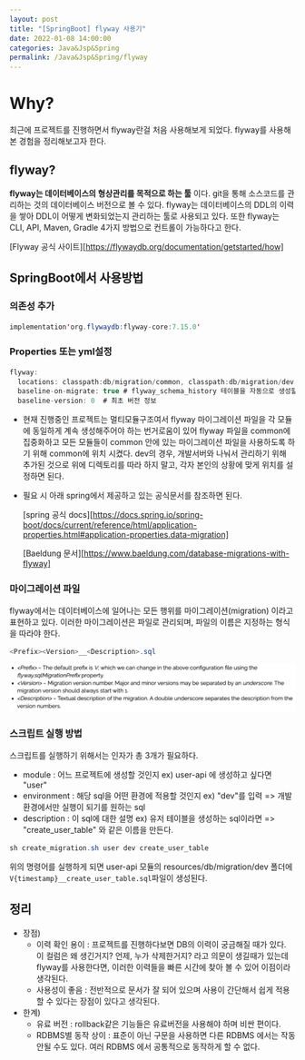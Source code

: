 ```yaml
---
layout: post
title: "[SpringBoot] flyway 사용기"
date: 2022-01-08 14:00:00
categories: Java&Jsp&Spring
permalink: /Java&Jsp&Spring/flyway
---
```


# Why?

최근에 프로젝트를 진행하면서 flyway란걸 처음 사용해보게 되었다. flyway를 사용해본 경험을 정리해보고자 한다.



## flyway?

**flyway는 데이터베이스의 형상관리를 목적으로 하는 툴** 이다. git을 통해 소스코드를 관리하는 것의 데이터베이스 버전으로 볼 수 있다. flyway는 데이터베이스의 DDL의 이력을 쌓아 DDL이 어떻게 변화되었는지 관리하는 툴로 사용되고 있다. 또한 flyway는 CLI, API, Maven, Gradle 4가지 방법으로 컨트롤이 가능하다고 한다.

[Flyway 공식 사이트][https://flywaydb.org/documentation/getstarted/how]



## SpringBoot에서 사용방법

### 의존성 추가

```java
implementation'org.flywaydb:flyway-core:7.15.0'
```



### Properties 또는 yml설정

```java
flyway:
  locations: classpath:db/migration/common, classpath:db/migration/dev # migration 파일들이 위치하는 directory
  baseline-on-migrate: true # flyway_schema_history 테이블을 자동으로 생성할지 여부 
  baseline-version: 0  # 최초 버전 정보
```

- 현재 진행중인 프로젝트는 멀티모듈구조여서 flyway 마이그레이션 파일을 각 모듈에 동일하게 계속 생성해주어야 하는 번거로움이 있어 flyway 파일을 common에 집중화하고 모든 모듈들이 common 안에 있는 마이그레이션 파일을 사용하도록 하기 위해 common에 위치 시켰다. dev의 경우, 개발서버와 나눠서 관리하기 위해 추가된 것으로 위에 디렉토리를 따라 하지 말고, 각자 본인의 상황에 맞게 위치를 설정하면 된다. 

- 필요 시 아래 spring에서 제공하고 있는 공식문서를 참조하면 된다.

  [spring 공식 docs][https://docs.spring.io/spring-boot/docs/current/reference/html/application-properties.html#application-properties.data-migration]

  [Baeldung 문서][https://www.baeldung.com/database-migrations-with-flyway]



### 마이그레이션 파일

flyway에서는 데이터베이스에 일어나는 모든 행위를 마이그레이션(migration) 이라고 표현하고 있다. 이러한 마이그레이션은 파일로 관리되며, 파일의 이름은 지정하는 형식을 따라야 한다.

```java
<Prefix><Version>__<Description>.sql
```

<img src = "/img/flyway_0.png" class="middle-image"/>



### 스크립트 실행 방법

스크립트를 실행하기 위해서는 인자가 총 3개가 필요하다.

- module : 어느 프로젝트에 생성할 것인지 ex) user-api 에 생성하고 싶다면 "user"
- environment : 해당 sql을 어떤 환경에 적용할 것인지 ex) "dev"를 입력 => 개발환경에서만 실행이 되기를 원하는 sql
- description : 이 sql에 대한 설명 ex) 유저 테이블을 생성하는 sql이라면 => "create_user_table" 와 같은 이름을 만든다.

```java
sh create_migration.sh user dev create_user_table 
```

위의 명령어를 실행하게 되면 user-api 모듈의 resources/db/migration/dev 폴더에 `V{timestamp}__create_user_table.sql`파일이 생성된다.




## 정리

- 장점)
  - 이력 확인 용이 : 프로젝트를 진행하다보면 DB의 이력이 궁금해질 때가 있다. 이 컬럼은 왜 생긴거지? 언제, 누가 삭제한거지? 라고 의문이 생길때가 있는데 flyway를 사용한다면, 이러한 이력들을 빠른 시간에 찾아 볼 수 있어 이점이라 생각된다.
  - 사용성이 좋음 : 전반적으로 문서가 잘 되어 있으며 사용이 간단해서 쉽게 적용할 수 있다는 장점이 있다고 생각된다.
- 한계)
  - 유료 버전 : rollback같은 기능들은 유료버전을 사용해야 하며 비싼 편이다.
  - RDBMS별 동작 상이 : 표준이 아닌 구문을 사용하면 다른 RDBMS 에서는 작동 안될 수도 있다. 여러 RDBMS 에서 공통적으로 동작하게 할 수 없다.